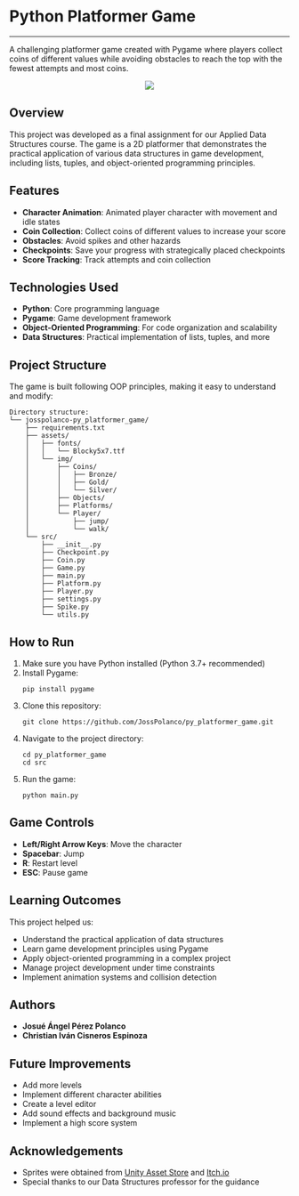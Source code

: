 # Python Platformer Game
---
A challenging platformer game created with Pygame where players collect coins of different values while avoiding obstacles to reach the top with the fewest attempts and most coins.

<div align="center">
    <img src="https://github.com/user-attachments/assets/4a4d1ed4-4550-4aca-8d6e-2f2faafe0c16">
</div>

## Overview

This project was developed as a final assignment for our Applied Data Structures course. The game is a 2D platformer that demonstrates the practical application of various data structures in game development, including lists, tuples, and object-oriented programming principles.

## Features

- **Character Animation**: Animated player character with movement and idle states
- **Coin Collection**: Collect coins of different values to increase your score
- **Obstacles**: Avoid spikes and other hazards
- **Checkpoints**: Save your progress with strategically placed checkpoints
- **Score Tracking**: Track attempts and coin collection

## Technologies Used

- **Python**: Core programming language
- **Pygame**: Game development framework
- **Object-Oriented Programming**: For code organization and scalability
- **Data Structures**: Practical implementation of lists, tuples, and more

## Project Structure

The game is built following OOP principles, making it easy to understand and modify:

```
Directory structure:
└── josspolanco-py_platformer_game/
    ├── requirements.txt
    ├── assets/
    │   ├── fonts/
    │   │   └── Blocky5x7.ttf
    │   └── img/
    │       ├── Coins/
    │       │   ├── Bronze/
    │       │   ├── Gold/
    │       │   └── Silver/
    │       ├── Objects/
    │       ├── Platforms/
    │       └── Player/
    │           ├── jump/
    │           └── walk/
    └── src/
        ├── __init__.py
        ├── Checkpoint.py
        ├── Coin.py
        ├── Game.py
        ├── main.py
        ├── Platform.py
        ├── Player.py
        ├── settings.py
        ├── Spike.py
        └── utils.py

```

## How to Run

1. Make sure you have Python installed (Python 3.7+ recommended)
2. Install Pygame:
   ```
   pip install pygame
   ```
3. Clone this repository:
   ```
   git clone https://github.com/JossPolanco/py_platformer_game.git
   ```
4. Navigate to the project directory:
   ```
   cd py_platformer_game
   cd src
   ```
5. Run the game:
   ```
   python main.py
   ```

## Game Controls

- **Left/Right Arrow Keys**: Move the character
- **Spacebar**: Jump
- **R**: Restart level
- **ESC**: Pause game

## Learning Outcomes

This project helped us:
- Understand the practical application of data structures
- Learn game development principles using Pygame
- Apply object-oriented programming in a complex project
- Manage project development under time constraints
- Implement animation systems and collision detection

##  Authors

- **Josué Ángel Pérez Polanco**
- **Christian Iván Cisneros Espinoza**

## Future Improvements

- Add more levels
- Implement different character abilities
- Create a level editor
- Add sound effects and background music
- Implement a high score system


## Acknowledgements

- Sprites were obtained from [Unity Asset Store](https://assetstore.unity.com/) and [Itch.io](https://itch.io/)
- Special thanks to our Data Structures professor for the guidance
